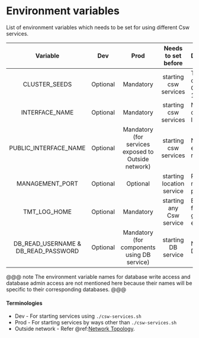 # Environment variables 

List of environment variables which needs to be set for using different Csw services.

| Variable       | Dev       | Prod      | Needs to set before   | Description               |
| :------------: |:--------: | :-------: | :------------------:  | :------------------------ |
| CLUSTER_SEEDS   | Optional | Mandatory | starting csw services | The Host and port of the seed nodes of cluster, Ex. CLUSTER_SEEDS=“192.168.1.21:3552, 192.168.1.22:3552”. |
| INTERFACE_NAME  | Optional | Mandatory | starting csw services | Network interface in which the Akka cluster is formed, Ex. INTERFACE_NAME=en0. |
| PUBLIC_INTERFACE_NAME  | Optional | Mandatory (for services exposed to Outside network) | starting csw services | Network interface in which services exposed to Outside network are registered, Ex. INTERFACE_NAME=en1. |
| MANAGEMENT_PORT | Optional  | Optional  | starting location service |  Port on which the Akka provided cluster management service will start (if not provided service won’t start) |
| TMT_LOG_HOME   | Optional  | Mandatory | starting any Csw service | Base path of the directory to hold log files from TMT apps. (Log files will be generated only if file appender is enabled) |
| DB_READ_USERNAME & DB_READ_PASSWORD | Optional | Mandatory (for components using DB service) | starting DB service | Needed to create connection with the Database Service with read access. |

@@@ note
The environment variable names for database write access and database admin access are not mentioned here because their names will be
specific to their corresponding databases.
@@@

#### Terminologies
 
* Dev - For starting services using `./csw-services.sh`
* Prod - For starting services by ways other than `./csw-services.sh`
* Outside network - Refer @ref:[Network Topology](network-topology.md).


